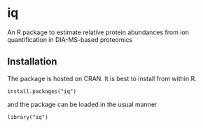 # iq
An R package to estimate relative protein abundances from ion quantification in DIA-MS-based proteomics

## Installation

The package is hosted on CRAN. It is best to install from within R.

```
install.packages("iq")
```

and the package can be loaded in the usual manner

```
library("iq")
```
